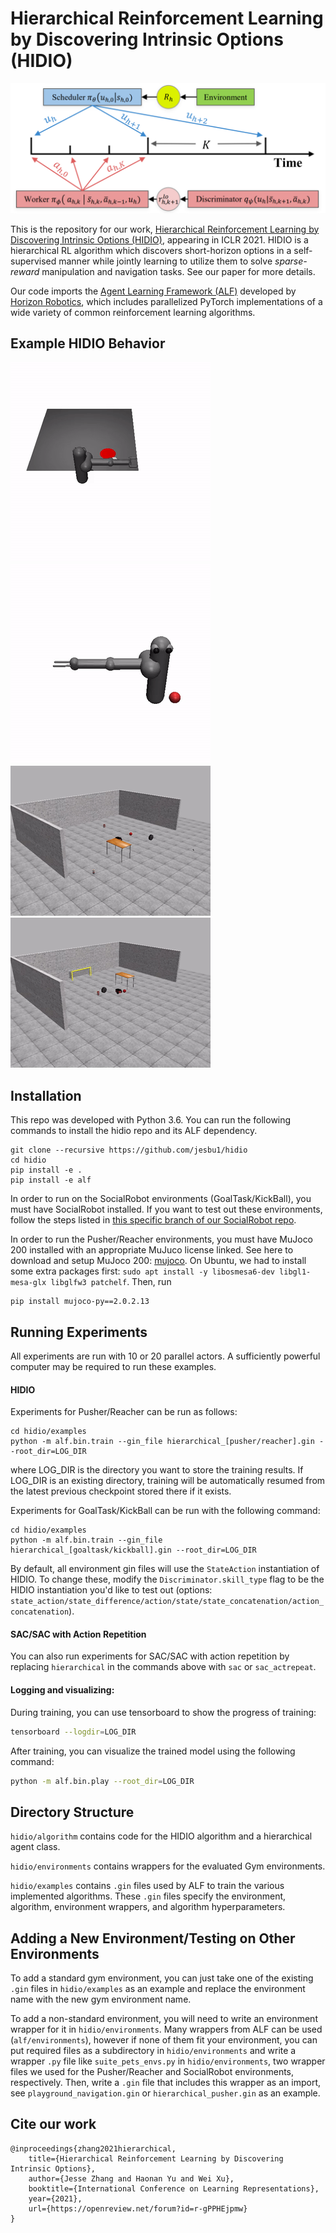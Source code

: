 # Hierarchical Reinforcement Learning by Discovering Intrinsic Options (HIDIO)
![](./hidio/images/hidio.png)

This is the repository for our work, [Hierarchical Reinforcement Learning by Discovering Intrinsic Options (HIDIO)](https://openreview.net/forum?id=r-gPPHEjpmw), appearing in ICLR 2021. HIDIO is a  hierarchical RL algorithm which discovers short-horizon options in a self-supervised manner while jointly learning to utilize them to solve *sparse-reward* manipulation and navigation tasks. See our paper for more details.

Our code imports the [Agent Learning Framework (ALF)](https://github.com/HorizonRobotics/alf/) developed by [Horizon Robotics](https://en.horizon.ai/), which includes parallelized PyTorch implementations of a wide variety of common reinforcement learning algorithms.

## Example HIDIO Behavior
![Pusher](./hidio/images/pusher.gif)
![Reacher](./hidio/images/reacher.gif)
![GoalTask](./hidio/images/goaltask.gif)
![KickBall](./hidio/images/kickball.gif)

## Installation
This repo was developed with Python 3.6.
You can run the following commands to install the hidio repo and its ALF dependency.
```
git clone --recursive https://github.com/jesbu1/hidio
cd hidio
pip install -e .
pip install -e alf
```

In order to run on the SocialRobot environments (GoalTask/KickBall), you must
have SocialRobot installed. If you want to test out these environments, follow
the steps listed in [this specific branch of our SocialRobot repo](https://github.com/jesbu1/SocialRobot/tree/distractor_kickball).

In order to run the Pusher/Reacher environments, you must have MuJoco 200 installed with an appropriate MuJuco license linked.
See here to download and setup MuJoco 200: [mujoco](https://www.roboti.us/index.html). On Ubuntu, we had to install some extra packages first: `sudo apt install -y libosmesa6-dev libgl1-mesa-glx libglfw3 patchelf`. Then, run
```
pip install mujoco-py==2.0.2.13
```

## Running Experiments
All experiments are run with 10 or 20 parallel actors. A sufficiently powerful computer may be required to run these examples.
#### HIDIO
Experiments for Pusher/Reacher can be run as follows:

```
cd hidio/examples
python -m alf.bin.train --gin_file hierarchical_[pusher/reacher].gin --root_dir=LOG_DIR
```
where LOG_DIR is the directory you want to store the training results. If LOG_DIR is an existing directory, training will be automatically resumed from the latest previous checkpoint stored there if it exists.

Experiments for GoalTask/KickBall can be run with the following command:

```
cd hidio/examples
python -m alf.bin.train --gin_file hierarchical_[goaltask/kickball].gin --root_dir=LOG_DIR
```

By default, all environment gin files will use the `StateAction` instantiation of HIDIO. To change these, modify the `Discriminator.skill_type` flag to be the HIDIO instantiation you'd like to test out (options: `state_action/state_difference/action/state/state_concatenation/action_concatenation`).

#### SAC/SAC with Action Repetition

You can also run experiments for SAC/SAC with action repetition by replacing `hierarchical` in the commands above with `sac` or `sac_actrepeat`.

#### Logging and visualizing:
During training, you can use tensorboard to show the progress of training:
```bash
tensorboard --logdir=LOG_DIR
```

After training, you can visualize the trained model using the following command:
```bash
python -m alf.bin.play --root_dir=LOG_DIR
```
## Directory Structure
`hidio/algorithm` contains code for the HIDIO algorithm and a hierarchical agent class.

`hidio/environments` contains wrappers for the evaluated Gym environments.

`hidio/examples` contains `.gin` files used by ALF to train the various implemented algorithms. These `.gin` files specify the environment, algorithm, environment wrappers, and algorithm hyperparameters.

## Adding a New Environment/Testing on Other Environments
To add a standard gym environment, you can just take one of the existing `.gin` files in `hidio/examples` as an example and replace the environment name with the new gym environment name.

To add a non-standard environment, you will need to write an environment wrapper for it in `hidio/environments`. Many wrappers from ALF can be used (`alf/environments`), however if none of them fit your environment, you can put required files as a subdirectory in `hidio/environments` and write a wrapper `.py` file like `suite_pets_envs.py` in `hidio/environments`, two wrapper files we used for the Pusher/Reacher and SocialRobot environments, respectively. Then, write a `.gin` file that includes this wrapper as an import, see `playground_navigation.gin` or `hierarchical_pusher.gin` as an example.

## Cite our work
```
@inproceedings{zhang2021hierarchical,
    title={Hierarchical Reinforcement Learning by Discovering Intrinsic Options},
    author={Jesse Zhang and Haonan Yu and Wei Xu},
    booktitle={International Conference on Learning Representations},
    year={2021},
    url={https://openreview.net/forum?id=r-gPPHEjpmw}
}
```

